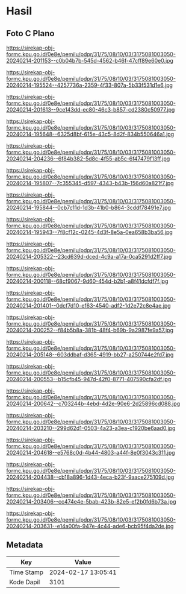 # Hasil

## Foto C Plano

https://sirekap-obj-formc.kpu.go.id/0e8e/pemilu/pdpr/31/75/08/10/03/3175081003050-20240214-201153--c0b04b7b-545d-4562-b46f-47cff89e60e0.jpg

https://sirekap-obj-formc.kpu.go.id/0e8e/pemilu/pdpr/31/75/08/10/03/3175081003050-20240214-195524--4257736a-2359-4f33-807a-5b33f531d1e6.jpg

https://sirekap-obj-formc.kpu.go.id/0e8e/pemilu/pdpr/31/75/08/10/03/3175081003050-20240214-201613--9ce143dd-ec80-46c3-b857-cd2380c50977.jpg

https://sirekap-obj-formc.kpu.go.id/0e8e/pemilu/pdpr/31/75/08/10/03/3175081003050-20240214-195648--6325d8bf-615e-43c5-8d2f-834b550646a1.jpg

https://sirekap-obj-formc.kpu.go.id/0e8e/pemilu/pdpr/31/75/08/10/03/3175081003050-20240214-204236--6f84b382-5d8c-4f55-ab5c-6f47479f13ff.jpg

https://sirekap-obj-formc.kpu.go.id/0e8e/pemilu/pdpr/31/75/08/10/03/3175081003050-20240214-195807--7c355345-d597-4343-b43b-156d60a821f7.jpg

https://sirekap-obj-formc.kpu.go.id/0e8e/pemilu/pdpr/31/75/08/10/03/3175081003050-20240214-195844--0cb7c11d-1d3b-41b0-b864-3cddf78491e7.jpg

https://sirekap-obj-formc.kpu.go.id/0e8e/pemilu/pdpr/31/75/08/10/03/3175081003050-20240214-195943--7f8cf12c-0245-4d3f-8e5a-0ea658b3ba56.jpg

https://sirekap-obj-formc.kpu.go.id/0e8e/pemilu/pdpr/31/75/08/10/03/3175081003050-20240214-205322--23cd639d-dced-4c9a-a17a-0ca5291d2ff7.jpg

https://sirekap-obj-formc.kpu.go.id/0e8e/pemilu/pdpr/31/75/08/10/03/3175081003050-20240214-200118--68cf9067-9d60-454d-b2b1-a8f41dcfdf7f.jpg

https://sirekap-obj-formc.kpu.go.id/0e8e/pemilu/pdpr/31/75/08/10/03/3175081003050-20240214-201401--0dcf7d10-ef63-4540-adf2-1d2e72c8e4ae.jpg

https://sirekap-obj-formc.kpu.go.id/0e8e/pemilu/pdpr/31/75/08/10/03/3175081003050-20240214-200252--f84b5b8a-381b-48f4-b69b-9a2987fe9a57.jpg

https://sirekap-obj-formc.kpu.go.id/0e8e/pemilu/pdpr/31/75/08/10/03/3175081003050-20240214-205148--603ddbaf-d365-4919-bb27-a250744e2fd7.jpg

https://sirekap-obj-formc.kpu.go.id/0e8e/pemilu/pdpr/31/75/08/10/03/3175081003050-20240214-200553--b15cfb45-947d-42f0-8771-407590cfa2df.jpg

https://sirekap-obj-formc.kpu.go.id/0e8e/pemilu/pdpr/31/75/08/10/03/3175081003050-20240214-200642--c703244b-4ebd-4d2e-90e6-2d25896cd088.jpg

https://sirekap-obj-formc.kpu.go.id/0e8e/pemilu/pdpr/31/75/08/10/03/3175081003050-20240214-203210--299d62d1-0503-4a23-a3ea-c1920be6aad0.jpg

https://sirekap-obj-formc.kpu.go.id/0e8e/pemilu/pdpr/31/75/08/10/03/3175081003050-20240214-204618--e5768c0d-4b44-4803-a44f-8e0f3043c311.jpg

https://sirekap-obj-formc.kpu.go.id/0e8e/pemilu/pdpr/31/75/08/10/03/3175081003050-20240214-204438--cb18a896-1d43-4eca-b23f-9aace275109d.jpg

https://sirekap-obj-formc.kpu.go.id/0e8e/pemilu/pdpr/31/75/08/10/03/3175081003050-20240214-203406--cc474e4e-5bab-423b-82e5-ef2b0fd6b73a.jpg

https://sirekap-obj-formc.kpu.go.id/0e8e/pemilu/pdpr/31/75/08/10/03/3175081003050-20240214-203631--e14a00fa-947e-4c44-ade6-bcb95f4da2de.jpg


## Metadata

| Key        | Value               |
| ---------- | ------------------- |
| Time Stamp | 2024-02-17 13:05:41 |
| Kode Dapil | 3101                |



